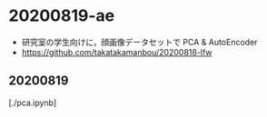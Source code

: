 # 20200819-ae

- 研究室の学生向けに，顔画像データセットで PCA & AutoEncoder
- https://github.com/takatakamanbou/20200818-lfw

## 20200819

[./pca.ipynb]
